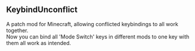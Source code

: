 ## KeybindUnconflict
A patch mod for Minecraft, allowing conflicted keybindings to all work together.  
Now you can bind all 'Mode Switch' keys in different mods to one key with them all work as intended.  